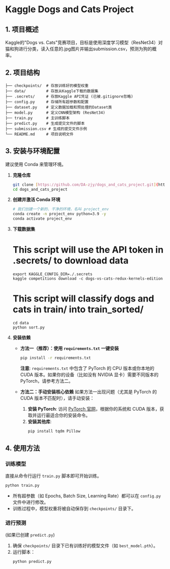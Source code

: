 # Kaggle Dogs and Cats Project

## 1. 项目概述

Kaggle的"Dogs vs. Cats"竞赛项目，目标是使用深度学习模型（ResNet34）对猫和狗进行分类，读入任意的.jpg图片并输出submission.csv，预测为狗的概率。

## 2. 项目结构

```
├── checkpoints/  # 存放训练好的模型权重
├── data/         # 存放从Kaggle下载的数据集
├── .secrets/     # 存放Kaggle API凭证 (已被.gitignore忽略)
├── config.py     # 存储所有超参数和配置
├── dataset.py    # 定义数据加载和预处理的Dataset类
├── model.py      # 定义CNN模型架构 (ResNet34)
├── train.py      # 主训练脚本
├── predict.py    # 生成提交文件的脚本
├── submission.csv # 生成的提交文件示例 
└── README.md     # 项目说明文件
```

## 3. 安装与环境配置
建议使用 Conda 来管理环境。

1.  **克隆仓库**
    ```bash
    git clone [https://github.com/DA-zjy/dogs_and_cats_project.git](https://github.com/DA-zjy/dogs_and_cats_project.git)
    cd dogs_and_cats_project
    ```

2.  **创建并激活 Conda 环境**
    ```bash
    # 我们创建一个新的、干净的环境，名叫 project_env
    conda create -n project_env python=3.9 -y
    conda activate project_env
    ```

3. **下载数据集**
    # This script will use the API token in .secrets/ to download data
    ```
    export KAGGLE_CONFIG_DIR=./.secrets
    kaggle competitions download -c dogs-vs-cats-redux-kernels-edition
    ```
    # This script will classify dogs and cats in train/ into train_sorted/
    ```
    cd data
    python sort.py
    ```
    
4.  **安装依赖**

    * **方法一（推荐）：使用 `requirements.txt` 一键安装**
      ```bash
      pip install -r requirements.txt
      ```
      **注意**: `requirements.txt` 中包含了 PyTorch 的 CPU 版本或你本地的 CUDA 版本。如果你的设备（比如没有 NVIDIA 显卡）需要不同版本的 PyTorch，请参考方法二。

    * **方法二：手动安装核心依赖**
      如果方法一出现问题（尤其是 PyTorch 的 CUDA 版本不匹配时），请手动安装：
      1.  **安装 PyTorch**: 访问 [PyTorch 官网](https://pytorch.org/get-started/locally/)，根据你的系统和 CUDA 版本，获取并运行最适合你的安装命令。
      2.  **安装其他库**:
          ```bash
          pip install tqdm Pillow
          ```

## 4. 使用方法

### 训练模型
直接从命令行运行 `train.py` 脚本即可开始训练。
```bash
python train.py
```
* 所有超参数（如 Epochs, Batch Size, Learning Rate）都可以在 `config.py` 文件中进行修改。
* 训练过程中，模型权重将被自动保存到 `checkpoints/` 目录下。

### 进行预测
(如果已创建 `predict.py`)
1.  确保 `checkpoints/` 目录下已有训练好的模型文件（如 `best_model.pth`）。
2.  运行脚本：
    ```bash
    python predict.py
    ```